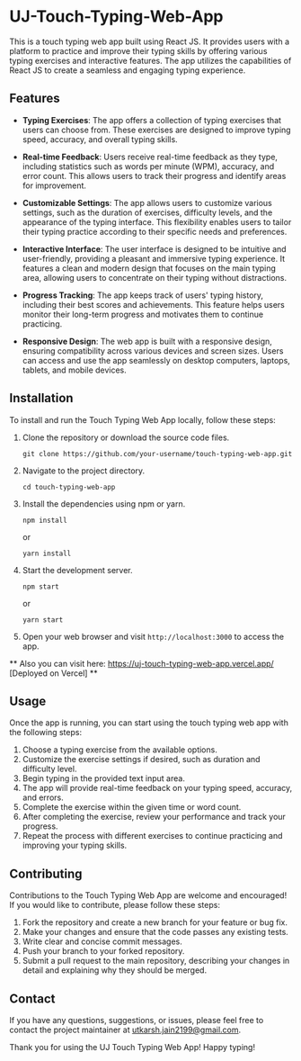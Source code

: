 # UJ-Touch-Typing-Web-App

This is a touch typing web app built using React JS. It provides users with a platform to practice and improve their typing skills by offering various typing exercises and interactive features. The app utilizes the capabilities of React JS to create a seamless and engaging typing experience.

## Features

- **Typing Exercises**: The app offers a collection of typing exercises that users can choose from. These exercises are designed to improve typing speed, accuracy, and overall typing skills.

- **Real-time Feedback**: Users receive real-time feedback as they type, including statistics such as words per minute (WPM), accuracy, and error count. This allows users to track their progress and identify areas for improvement.

- **Customizable Settings**: The app allows users to customize various settings, such as the duration of exercises, difficulty levels, and the appearance of the typing interface. This flexibility enables users to tailor their typing practice according to their specific needs and preferences.

- **Interactive Interface**: The user interface is designed to be intuitive and user-friendly, providing a pleasant and immersive typing experience. It features a clean and modern design that focuses on the main typing area, allowing users to concentrate on their typing without distractions.

- **Progress Tracking**: The app keeps track of users' typing history, including their best scores and achievements. This feature helps users monitor their long-term progress and motivates them to continue practicing.

- **Responsive Design**: The web app is built with a responsive design, ensuring compatibility across various devices and screen sizes. Users can access and use the app seamlessly on desktop computers, laptops, tablets, and mobile devices.

## Installation

To install and run the Touch Typing Web App locally, follow these steps:

1. Clone the repository or download the source code files.

   ```
   git clone https://github.com/your-username/touch-typing-web-app.git
   ```

2. Navigate to the project directory.

   ```
   cd touch-typing-web-app
   ```

3. Install the dependencies using npm or yarn.

   ```
   npm install
   ```

   or

   ```
   yarn install
   ```

4. Start the development server.

   ```
   npm start
   ```

   or

   ```
   yarn start
   ```

5. Open your web browser and visit `http://localhost:3000` to access the app.

** Also you can visit here: https://uj-touch-typing-web-app.vercel.app/ [Deployed on Vercel] **
## Usage

Once the app is running, you can start using the touch typing web app with the following steps:

1. Choose a typing exercise from the available options.
2. Customize the exercise settings if desired, such as duration and difficulty level.
3. Begin typing in the provided text input area.
4. The app will provide real-time feedback on your typing speed, accuracy, and errors.
5. Complete the exercise within the given time or word count.
6. After completing the exercise, review your performance and track your progress.
7. Repeat the process with different exercises to continue practicing and improving your typing skills.

## Contributing

Contributions to the Touch Typing Web App are welcome and encouraged! If you would like to contribute, please follow these steps:

1. Fork the repository and create a new branch for your feature or bug fix.
2. Make your changes and ensure that the code passes any existing tests.
3. Write clear and concise commit messages.
4. Push your branch to your forked repository.
5. Submit a pull request to the main repository, describing your changes in detail and explaining why they should be merged.


## Contact

If you have any questions, suggestions, or issues, please feel free to contact the project maintainer at utkarsh.jain2199@gmail.com.

Thank you for using the UJ Touch Typing Web App! Happy typing!
